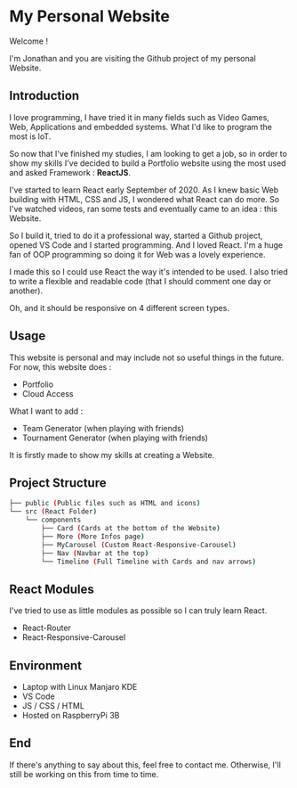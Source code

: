 # My Personal Website

Welcome !

I'm Jonathan and you are visiting the Github project of my personal Website.

## Introduction

I love programming, I have tried it in many fields such as Video Games, Web, Applications and embedded systems. What I'd like to program the most is IoT.

So now that I've finished my studies, I am looking to get a job, so in order to show my skills I've decided to build a Portfolio website using the most used and asked Framework : **ReactJS**.

I've started to learn React early September of 2020. As I knew basic Web building with HTML, CSS and JS, I wondered what React can do more. So I've watched videos, ran some tests and eventually came to an idea : this Website.

So I build it, tried to do it a professional way, started a Github project, opened VS Code and I started programming. And I loved React. I'm a huge fan of OOP programming so doing it for Web was a lovely experience.

I made this so I could use React the way it's intended to be used. I also tried to write a flexible and readable code (that I should comment one day or another).

Oh, and it should be responsive on 4 different screen types.

## Usage

This website is personal and may include not so useful things in the future. For now, this website does :
* Portfolio
* Cloud Access

What I want to add :
* Team Generator (when playing with friends)
* Tournament Generator (when playing with friends)

It is firstly made to show my skills at creating a Website.

## Project Structure
```bash
├── public (Public files such as HTML and icons)
└── src (React Folder)
    └── components
        ├── Card (Cards at the bottom of the Website)
        ├── More (More Infos page)
        ├── MyCarousel (Custom React-Responsive-Carousel)
        ├── Nav (Navbar at the top)
        └── Timeline (Full Timeline with Cards and nav arrows)
```

## React Modules
I've tried to use as little modules as possible so I can truly learn React.

* React-Router
* React-Responsive-Carousel

## Environment

* Laptop with Linux Manjaro KDE
* VS Code
* JS / CSS / HTML
* Hosted on RaspberryPi 3B

## End

If there's anything to say about this, feel free to contact me.
Otherwise, I'll still be working on this from time to time.
